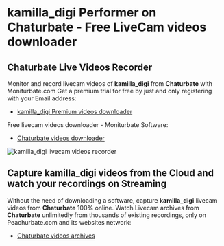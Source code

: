 # kamilla_digi Performer on Chaturbate - Free LiveCam videos downloader

## Chaturbate Live Videos Recorder

Monitor and record livecam videos of **kamilla_digi** from **Chaturbate** with Moniturbate.com
Get a premium trial for free by just and only registering with your Email address:
* [kamilla_digi Premium videos downloader](https://moniturbate.com/request-demo-licence-key.html)

Free livecam videos downloader - Moniturbate Software:
* [Chaturbate videos downloader](https://moniturbate.com/moniturbate-download-software.html)

![kamilla_digi livecam videos recorder](https://peachurnet.com/templates/moniturbate-software.png)


## Capture kamilla_digi videos from the Cloud and watch your recordings on Streaming

Without the need of downloading a software, capture **kamilla_digi** livecam videos from **Chaturbate** 100% online.
Watch Livecam archives from **Chaturbate** unlimitedly from thousands of existing recordings, only on Peachurbate.com and its websites network:
* [Chaturbate videos archives](https://peachurnet.com/)